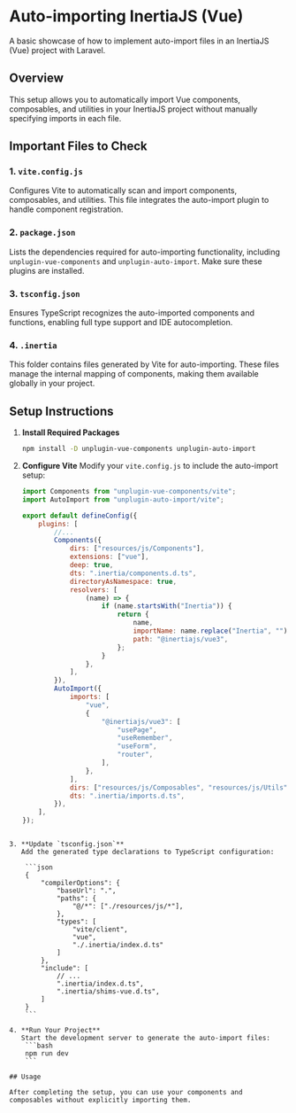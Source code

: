 # Auto-importing InertiaJS (Vue)

A basic showcase of how to implement auto-import files in an InertiaJS (Vue) project with Laravel.

## Overview

This setup allows you to automatically import Vue components, composables, and utilities in your InertiaJS project without manually specifying imports in each file.

## Important Files to Check

### 1. `vite.config.js`

Configures Vite to automatically scan and import components, composables, and utilities. This file integrates the auto-import plugin to handle component registration.

### 2. `package.json`

Lists the dependencies required for auto-importing functionality, including `unplugin-vue-components` and `unplugin-auto-import`. Make sure these plugins are installed.

### 3. `tsconfig.json`

Ensures TypeScript recognizes the auto-imported components and functions, enabling full type support and IDE autocompletion.

### 4. `.inertia`

This folder contains files generated by Vite for auto-importing. These files manage the internal mapping of components, making them available globally in your project.

## Setup Instructions

1. **Install Required Packages**

    ```bash
    npm install -D unplugin-vue-components unplugin-auto-import
    ```

2. **Configure Vite**
   Modify your `vite.config.js` to include the auto-import setup:

    ```js
    import Components from "unplugin-vue-components/vite";
    import AutoImport from "unplugin-auto-import/vite";

    export default defineConfig({
        plugins: [
            //...
            Components({
                dirs: ["resources/js/Components"],
                extensions: ["vue"],
                deep: true,
                dts: ".inertia/components.d.ts",
                directoryAsNamespace: true,
                resolvers: [
                    (name) => {
                        if (name.startsWith("Inertia")) {
                            return {
                                name,
                                importName: name.replace("Inertia", ""),
                                path: "@inertiajs/vue3",
                            };
                        }
                    },
                ],
            }),
            AutoImport({
                imports: [
                    "vue",
                    {
                        "@inertiajs/vue3": [
                            "usePage",
                            "useRemember",
                            "useForm",
                            "router",
                        ],
                    },
                ],
                dirs: ["resources/js/Composables", "resources/js/Utils"],
                dts: ".inertia/imports.d.ts",
            }),
        ],
    });
```

3. **Update `tsconfig.json`**
   Add the generated type declarations to TypeScript configuration:

    ```json
    {
        "compilerOptions": {
            "baseUrl": ".",
            "paths": {
                "@/*": ["./resources/js/*"],
            },
            "types": [
                "vite/client",
                "vue",
                "./.inertia/index.d.ts"
            ]
        },
        "include": [
            // ...
            ".inertia/index.d.ts",
            ".inertia/shims-vue.d.ts",
        ]
    }
    ```

4. **Run Your Project**
   Start the development server to generate the auto-import files:
    ```bash
    npm run dev
    ```

## Usage

After completing the setup, you can use your components and composables without explicitly importing them.

